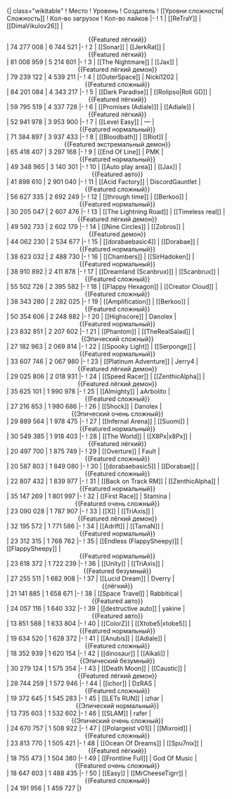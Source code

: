 {| class="wikitable"
! Место
! Уровень
! Создатель
! [[Уровни сложности|Сложность]]
! Кол-во загрузок
! Кол-во лайков
|-
! 1
| [[ReTraY]]
| [[DimaVikulov26]]
| <center>{{Featured лёгкий}}</center>
| 74 277 008
| 6 744 521
|-
! 2
| [[Sonar]]
| [[JerkRat]]
| <center>{{Featured лёгкий}}</center>
| 81 008 959
| 5 214 601
|-
! 3
| [[The Nightmare]]
| [[Jax]]
| <center>{{Featured лёгкий демон}}</center>
| 79 239 122
| 4 539 211
|-
! 4
| [[OuterSpace]]
| Nicki1202
| <center>{{Featured сложный}}</center>
| 84 201 084
| 4 343 217
|-
! 5
| [[Dark Paradise]]
| [[Rolipso|Roli GD]]
| <center>{{Featured лёгкий}}</center>
| 59 795 519
| 4 337 728
|-
! 6
| [[Promises (Adiale)]]
| [[Adiale]]
| <center>{{Featured лёгкий}}</center>
| 52 941 978
| 3 953 900
|-
! 7
| [[Level Easy]]
| —
| <center>{{Featured нормальный}}</center>
| 71 384 897
| 3 937 433
|-
! 8
| [[Bloodbath]]
| [[Riot]]
| <center>{{Featured экстремальный демон}}</center>
| 65 418 407
| 3 297 168
|-
! 9
| [[End Of Line]]
| PMK
| <center>{{Featured нормальный}}</center>
| 49 348 965
| 3 140 301
|-
! 10
| [[Auto play area]]
| [[Jax]]
| <center>{{Featured авто}}</center>
| 41 898 610
| 2 901 040
|-
! 11
| [[Acid Factory]]
| DiscordGauntlet
| <center>{{Featured сложный}}</center>
| 56 627 335
| 2 692 249
|-
! 12
| [[through time]]
| [[Berkoo]]
| <center>{{Featured нормальный}}</center>
| 30 205 047
| 2 607 476
|-
! 13
| [[The Lightning Road]]
| [[Timeless real]]
| <center>{{Featured лёгкий демон}}</center>
| 49 592 733
| 2 602 179
|-
! 14
| [[Nine Circles]]
| [[Zobros]]
| <center>{{Featured демон}}</center>
| 44 062 230
| 2 534 677
|-
! 15
| [[dorabaebasic4]]
| [[Dorabae]]
| <center>{{Featured нормальный}}</center>
| 38 623 032
| 2 488 730
|-
! 16
| [[Chambers]]
| [[SirHadoken]]
| <center>{{Featured нормальный}}</center>
| 38 910 892
| 2 411 878
|-
! 17
| [[Dreamland (Scanbrux)]]
| [[Scanbrux]]
| <center>{{Featured сложный}}</center>
| 55 502 726
| 2 395 582
|-
! 18
| [[Flappy Hexagon]]
| [[Creator Cloud]]
| <center>{{Featured сложный}}</center>
| 38 343 280
| 2 282 025
|-
! 19
| [[Amplification]]
| [[Berkoo]]
| <center>{{Featured сложный}}</center>
| 50 354 606
| 2 248 882
|-
! 20
| [[Highscore]]
| Danolex
| <center>{{Featured нормальный}}</center>
| 23 832 851
| 2 207 602
|-
! 21
| [[Phantom]]
| [[TheRealSalad]]
| <center>{{Эпический сложный}}</center>
| 27 182 963
| 2 069 814
|-
! 22
| [[Spooky Light]]
| [[Serponge]]
| <center>{{Featured нормальный}}</center>
| 33 607 746
| 2 067 980
|-
! 23
| [[Platinum Adventure]]
| Jerry4
| <center>{{Featured лёгкий демон}}</center>
| 29 025 806
| 2 018 931
|-
! 24
| [[Speed Racer]]
| [[ZenthicAlpha]]
| <center>{{Featured лёгкий демон}}</center>
| 35 625 101
| 1 990 978
|-
! 25
| [[Almighty]]
| aArbolito
| <center>{{Featured сложный}}</center>
| 27 216 853
| 1 980 686
|-
! 26
| [[Shock]]
| Danolex
| <center>{{Эпический очень сложный}}</center>
| 29 889 564
| 1 978 475
|-
! 27
| [[Infernal Arena]]
| [[Suomi]]
| <center>{{Featured нормальный}}</center>
| 30 549 385
| 1 918 403
|-
! 28
| [[The World]]
| [[X8Px|x8Px]]
| <center>{{Featured лёгкий}}</center>
| 20 497 700
| 1 875 749
|-
! 29
| [[Overture]]
| Fault
| <center>{{Featured сложный}}</center>
| 20 587 803
| 1 849 080
|-
! 30
| [[dorabaebasic5]]
| [[Dorabae]]
| <center>{{Featured сложный}}</center>
| 22 807 432
| 1 839 977
|-
! 31
| [[Back on Track RM]]
| [[ZenthicAlpha]]
| <center>{{Featured нормальный}}</center>
| 35 147 269
| 1 801 997
|-
! 32
| [[First Race]]
| Stamina
| <center>{{Featured очень сложный}}</center>
| 23 090 028
| 1 787 907
|-
! 33
| [[X]]
| [[TriAxis]]
| <center>{{Featured лёгкий демон}}</center>
| 32 195 572
| 1 771 586
|-
! 34
| [[Adrift]]
| [[TamaN]]
| <center>{{Featured нормальный}}</center>
| 23 312 315
| 1 768 762
|-
! 35
| [[Endless (FlappySheepy)]]
| [[FlappySheepy]]
| <center>{{Featured нормальный}}</center>
| 23 618 372
| 1 722 239
|-
! 36
| [[Unity]]
| [[TriAxis]]
| <center>{{Featured безумный}}</center>
| 27 255 511
| 1 682 908
|-
! 37
| [[Lucid Dream]]
| Dverry
| <center>{{лёгкий}}</center>
| 21 141 885
| 1 658 671
|-
! 38
| [[Space Travel]]
| Rabbitical
| <center>{{Featured авто}}</center>
| 24 057 116
| 1 640 332
|-
! 39
| [[destructive auto]]
| yakine
| <center>{{Featured авто}}</center>
| 13 851 588
| 1 633 804
|-
! 40
| [[ColorZ]]
| [[Xtobe5|xtobe5]]
| <center>{{Featured нормальный}}</center>
| 19 634 520
| 1 628 372
|-
! 41
| [[Anubis]]
| [[Adiale]]
| <center>{{Featured сложный}}</center>
| 18 352 939
| 1 620 154
|-
! 42
| [[dinosaur]]
| [[Alkali]]
| <center>{{Эпический безумный}}</center>
| 30 279 124
| 1 575 354
|-
! 43
| [[Death Moon]]
| [[Caustic]]
| <center>{{Featured лёгкий демон}}</center>
| 28 744 259
| 1 572 946
|-
! 44
| [[ichor]]
| DzRAS
| <center>{{Featured сложный}}</center>
| 19 372 645
| 1 545 283
|-
! 45
| [[LETs  RUN]]
| izhar
| <center>{{Эпический нормальный}}</center>
| 13 735 603
| 1 532 602
|-
! 46
| [[SLAM]]
| rafer
| <center>{{Эпический очень сложный}}</center>
| 24 670 757
| 1 508 922
|-
! 47
| [[Polargeist v01]]
| [[Mixroid]]
| <center>{{Featured сложный}}</center>
| 23 813 770
| 1 505 421
|-
! 48
| [[Ocean Of Dreams]]
| [[Spu7nix]]
| <center>{{Featured лёгкий}}</center>
| 18 755 473
| 1 504 380
|-
! 49
| [[Frontline Full]]
| God Of Music
| <center>{{Featured очень сложный}}</center>
| 18 647 603
| 1 488 435
|-
! 50
| [[Easy]]
| [[MrCheeseTigrr]]
| <center>{{Featured сложный}}</center>
| 24 191 956
| 1 459 727
|}